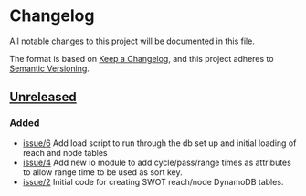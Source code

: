# Changelog

All notable changes to this project will be documented in this file.

The format is based on [Keep a Changelog](https://keepachangelog.com/en/1.1.0/),
and this project adheres to [Semantic Versioning](https://semver.org/spec/v2.0.0.html).

## [Unreleased]

### Added

- [issue/6](https://github.com/podaac/hydrocron-db/issues/6) Add load script to run through the db set up and initial loading of reach and node tables
- [issue/4](https://github.com/podaac/hydrocron-db/issues/4) Add new io module to add cycle/pass/range times as attributes to allow range time to be used as sort key.
- [issue/2](https://github.com/podaac/hydrocron-db/issues/2) Initial code for creating SWOT reach/node DynamoDB tables.

[unreleased]: https://github.com/podaac/hydrocron-db/compare/70540d6b0e8fc3d342edc62e8a3440e0e5b26043...HEAD
